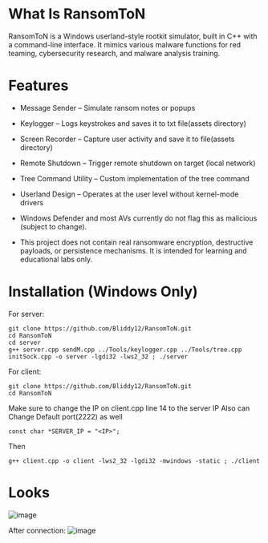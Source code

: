 # What Is RansomToN 

RansomToN is a Windows userland-style rootkit simulator, built in C++ with a command-line interface. It mimics various malware functions for red teaming, cybersecurity research, and malware analysis training.

# Features

- Message Sender – Simulate ransom notes or popups

- Keylogger – Logs keystrokes and saves it to txt file(assets directory)

- Screen Recorder – Capture user activity and save it to file(assets directory)

- Remote Shutdown – Trigger remote shutdown on target (local network)

- Tree Command Utility – Custom implementation of the tree command

- Userland Design – Operates at the user level without kernel-mode drivers

- Windows Defender and most AVs currently do not flag this as malicious (subject to change).
  
- This project does not contain real ransomware encryption, destructive payloads, or persistence mechanisms. It is intended for learning and educational labs only.

# Installation (Windows Only)

For server:
```
git clone https://github.com/Bliddy12/RansomToN.git
cd RansomToN
cd server
g++ server.cpp sendM.cpp ../Tools/keylogger.cpp ../Tools/tree.cpp initSock.cpp -o server -lgdi32 -lws2_32 ; ./server
```
For client:
```
git clone https://github.com/Bliddy12/RansomToN.git
cd RansomToN
```
Make sure to change the IP on client.cpp line 14 to the server IP
Also can Change Default port(2222) as well
```
const char *SERVER_IP = "<IP>";
```
Then
```
g++ client.cpp -o client -lws2_32 -lgdi32 -mwindows -static ; ./client
```

# Looks

![image](https://github.com/user-attachments/assets/52132f8f-a6eb-41d6-9a91-5b56f4941108)

After connection:
![image](https://github.com/user-attachments/assets/f61a396e-f7ea-478c-903a-acd9235d1f19)

